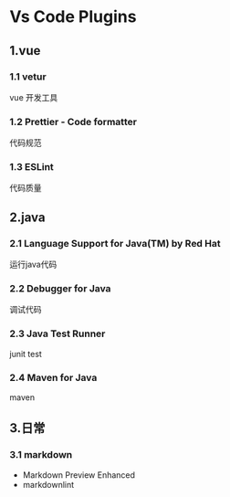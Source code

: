 # Vs Code Plugins

## 1.vue

### 1.1 vetur
vue 开发工具
### 1.2 Prettier - Code formatter
代码规范
### 1.3 ESLint
代码质量

## 2.java
### 2.1 Language Support for Java(TM) by Red Hat
运行java代码
### 2.2 Debugger for Java
调试代码
### 2.3 Java Test Runner
junit test
### 2.4 Maven for Java
maven



## 3.日常

### 3.1 markdown

- Markdown Preview Enhanced
- markdownlint

